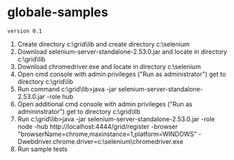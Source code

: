 # globale-samples	
	version 0.1
1. Create directory c:\grid\lib and create directory c:\selenium	
2. Download selenium-server-standalone-2.53.0.jar and locate in directory c:\grid\lib	
3. Download chromedriver.exe and locate in directory c:\selenium	
4. Open cmd console with admin privileges ("Run as administrator") get to directory c:\grid\lib	
5. Run command c:\grid\lib>java -jar selenium-server-standalone-2.53.0.jar -role hub	
6. Open additional cmd console with admin privileges ("Run as admininstrator") get to directory c:\grid\lib		
7. Run c:\grid\lib>java -jar selenium-server-standalone-2.53.0.jar -role node -hub http://localhost:4444/grid/register -browser "browserName=chrome,maxinstance=1,platform=WINDOWS" -Dwebdriver.chrome.driver=c:\selenium\chromedriver.exe	
8. Run sample tests	
